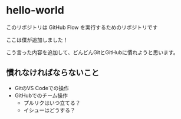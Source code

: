 # hello-world

このリポジトリは GitHub Flow を実行するためのリポジトリです

ここは僕が追加しました！

こう言った内容を追加して、どんどんGitとGitHubに慣れようと思います。

## 慣れなければならないこと

- GitのVS Codeでの操作
- GitHubでのチーム操作
  - プルリクはいつ立てる？
  - イシューはどうする？
